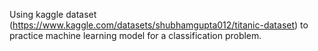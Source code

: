 Using kaggle dataset (https://www.kaggle.com/datasets/shubhamgupta012/titanic-dataset) to practice machine learning model for a classification problem.